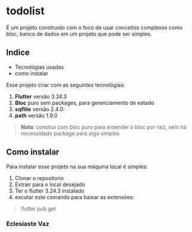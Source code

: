 # todolist

É um projeto construido com o foco de usar conceitos complexos como bloc, banco de dados em um projeto que pode ser simples.

## Indice
- Tecnológias usadas
- como instalar 

Esse projeto criar com as seguintes tecnológias:
1. **Flutter** versão 3.24.3
2. **Bloc** puro sem packages, para gerenciamento de estado
3. **sqflite**  versão 2.4.0:
4. **path** versão 1.9.0

>**Nota**: construi com bloc puro para entender o bloc por raiz, sem há necessidade package para algo simples

## Como instalar

Para instalar esse projeto na sua máquina local é simples:
1. Clonar o repositorio
2. Extrair para o local desejado
3. Ter o flutter 3.24.3 instalado
4. excutar este comando para baixar as extensões:
> flutter pub get

### Eclesiaste Vaz